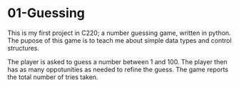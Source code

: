 # 01-Guessing 
This is my first project in C220; a number guessing game, written in python. The pupose of this game is to teach me about simple data types and control structures. 

The player is asked to guess a number between 1 and 100. The player then has as many oppotunities as needed to refine the guess. The game reports the total number of tries taken. 
